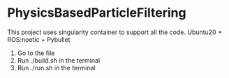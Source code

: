 # PhysicsBasedParticleFiltering
This project uses singularity container to support all the code.
Ubuntu20 + ROS:noetic + Pybullet
  1. Go to the file
  2. Run ./build.sh in the terminal
  3. Run ./run.sh in the terminal
